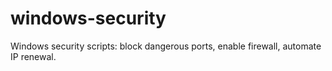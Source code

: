 # windows-security
Windows security scripts: block dangerous ports, enable firewall, automate IP renewal.
